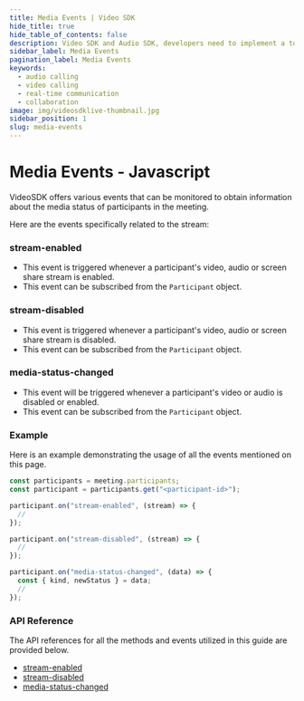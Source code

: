 ```yaml
---
title: Media Events | Video SDK
hide_title: true
hide_table_of_contents: false
description: Video SDK and Audio SDK, developers need to implement a token server. This requires efforts on both the front-end and backend.
sidebar_label: Media Events
pagination_label: Media Events
keywords:
  - audio calling
  - video calling
  - real-time communication
  - collaboration
image: img/videosdklive-thumbnail.jpg
sidebar_position: 1
slug: media-events
---
```


# Media Events - Javascript

VideoSDK offers various events that can be monitored to obtain information about the media status of participants in the meeting.

Here are the events specifically related to the stream:

### stream-enabled

- This event is triggered whenever a participant's video, audio or screen share stream is enabled.
- This event can be subscribed from the `Participant` object.

### stream-disabled

- This event is triggered whenever a participant's video, audio or screen share stream is disabled.
- This event can be subscribed from the `Participant` object.

### media-status-changed

- This event will be triggered whenever a participant's video or audio is disabled or enabled.
- This event can be subscribed from the `Participant` object.

### Example

Here is an example demonstrating the usage of all the events mentioned on this page.

```js
const participants = meeting.participants;
const participant = participants.get("<participant-id>");

participant.on("stream-enabled", (stream) => {
  //
});

participant.on("stream-disabled", (stream) => {
  //
});

participant.on("media-status-changed", (data) => {
  const { kind, newStatus } = data;
  //
});
```

### API Reference

The API references for all the methods and events utilized in this guide are provided below.

- [stream-enabled](/javascript/api/sdk-reference/participant-class/events#stream-enabled)
- [stream-disabled](/javascript/api/sdk-reference/participant-class/events#stream-disabled)
- [media-status-changed](/javascript/api/sdk-reference/participant-class/events#media-status-changed)
